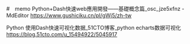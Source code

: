#　memo 
Python+Dash快速web應用開發——基礎概念篇_osc_jze5xfnz - MdEditor
https://www.gushiciku.cn/pl/gWj5/zh-tw

Python 使用Dash快速可视化数据_51CTO博客_python echarts数据可视化
https://blog.51cto.com/u_15494922/5045917